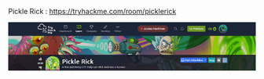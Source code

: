 Pickle Rick : https://tryhackme.com/room/picklerick


![alt text](https://github.com/Hk-Hacker-Harsh/TryHackMe/blob/Root/Pickle%20Rick/IMG/1.png?raw=true)
